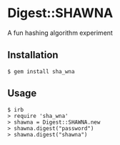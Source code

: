 # Digest::SHAWNA

A fun hashing algorithm experiment

## Installation

    $ gem install sha_wna

## Usage

    $ irb
    > require 'sha_wna'
    > shawna = Digest::SHAWNA.new
    > shawna.digest("password")
    > shawna.digest("shawna")
